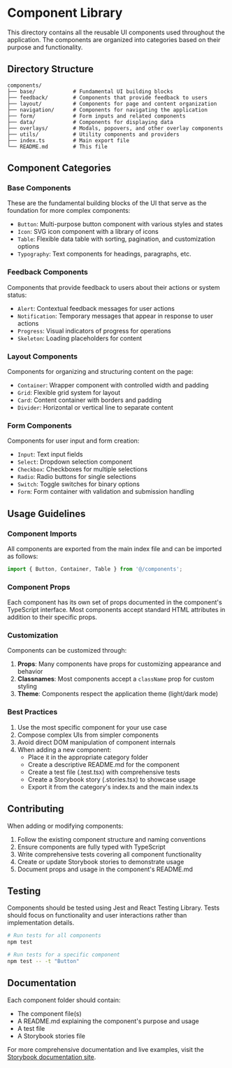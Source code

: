 # Component Library

This directory contains all the reusable UI components used throughout the application. The components are organized into categories based on their purpose and functionality.

## Directory Structure

```
components/
├── base/            # Fundamental UI building blocks
├── feedback/        # Components that provide feedback to users
├── layout/          # Components for page and content organization
├── navigation/      # Components for navigating the application
├── form/            # Form inputs and related components
├── data/            # Components for displaying data
├── overlays/        # Modals, popovers, and other overlay components
├── utils/           # Utility components and providers
├── index.ts         # Main export file
└── README.md        # This file
```

## Component Categories

### Base Components

These are the fundamental building blocks of the UI that serve as the foundation for more complex components:

- `Button`: Multi-purpose button component with various styles and states
- `Icon`: SVG icon component with a library of icons
- `Table`: Flexible data table with sorting, pagination, and customization options
- `Typography`: Text components for headings, paragraphs, etc.

### Feedback Components

Components that provide feedback to users about their actions or system status:

- `Alert`: Contextual feedback messages for user actions
- `Notification`: Temporary messages that appear in response to user actions
- `Progress`: Visual indicators of progress for operations
- `Skeleton`: Loading placeholders for content

### Layout Components

Components for organizing and structuring content on the page:

- `Container`: Wrapper component with controlled width and padding
- `Grid`: Flexible grid system for layout
- `Card`: Content container with borders and padding
- `Divider`: Horizontal or vertical line to separate content

### Form Components

Components for user input and form creation:

- `Input`: Text input fields
- `Select`: Dropdown selection component
- `Checkbox`: Checkboxes for multiple selections
- `Radio`: Radio buttons for single selections
- `Switch`: Toggle switches for binary options
- `Form`: Form container with validation and submission handling

## Usage Guidelines

### Component Imports

All components are exported from the main index file and can be imported as follows:

```jsx
import { Button, Container, Table } from '@/components';
```

### Component Props

Each component has its own set of props documented in the component's TypeScript interface. Most components accept standard HTML attributes in addition to their specific props.

### Customization

Components can be customized through:

1. **Props**: Many components have props for customizing appearance and behavior
2. **Classnames**: Most components accept a `className` prop for custom styling
3. **Theme**: Components respect the application theme (light/dark mode)

### Best Practices

1. Use the most specific component for your use case
2. Compose complex UIs from simpler components
3. Avoid direct DOM manipulation of component internals
4. When adding a new component:
   - Place it in the appropriate category folder
   - Create a descriptive README.md for the component
   - Create a test file (.test.tsx) with comprehensive tests
   - Create a Storybook story (.stories.tsx) to showcase usage
   - Export it from the category's index.ts and the main index.ts

## Contributing

When adding or modifying components:

1. Follow the existing component structure and naming conventions
2. Ensure components are fully typed with TypeScript
3. Write comprehensive tests covering all component functionality
4. Create or update Storybook stories to demonstrate usage
5. Document props and usage in the component's README.md

## Testing

Components should be tested using Jest and React Testing Library. Tests should focus on functionality and user interactions rather than implementation details.

```bash
# Run tests for all components
npm test

# Run tests for a specific component
npm test -- -t "Button"
```

## Documentation

Each component folder should contain:

- The component file(s)
- A README.md explaining the component's purpose and usage
- A test file
- A Storybook stories file

For more comprehensive documentation and live examples, visit the [Storybook documentation site](https://saeedkolivand.github.io/react-ui-toolkit).

